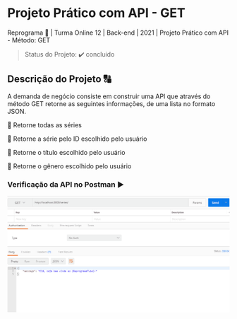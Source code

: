 # Projeto Prático com API - GET

Reprograma :rocket: | Turma Online 12 | Back-end | 2021 | Projeto Prático com API - Método: GET

> Status do Projeto: :heavy_check_mark: concluido

## Descrição do Projeto :capital_abcd: 

A demanda de negócio consiste em construir uma API que através do método GET retorne as seguintes informações, de uma lista no formato JSON.

:small_blue_diamond: Retorne todas as séries

:small_blue_diamond: Retorne a série pelo ID escolhido pelo usuário

:small_blue_diamond: Retorne o título escolhido pelo usuário

:small_blue_diamond: Retorne o gênero escolhido pelo usuário

### Verificação da API no Postman :arrow_forward:

![](https://github.com/omahin/Projeto-API-GET/blob/main/src/models/AnimaAPIGET.gif)
